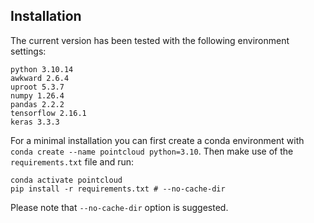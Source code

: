 
## Installation
The current version has been tested with the following environment settings:

```
python 3.10.14
awkward 2.6.4
uproot 5.3.7
numpy 1.26.4
pandas 2.2.2
tensorflow 2.16.1
keras 3.3.3
```

For a minimal installation you can first create a conda environment with `conda create --name pointcloud python=3.10`. 
Then make use of the `requirements.txt` file and run:

```
conda activate pointcloud
pip install -r requirements.txt # --no-cache-dir

```

Please note that `--no-cache-dir` option is suggested.